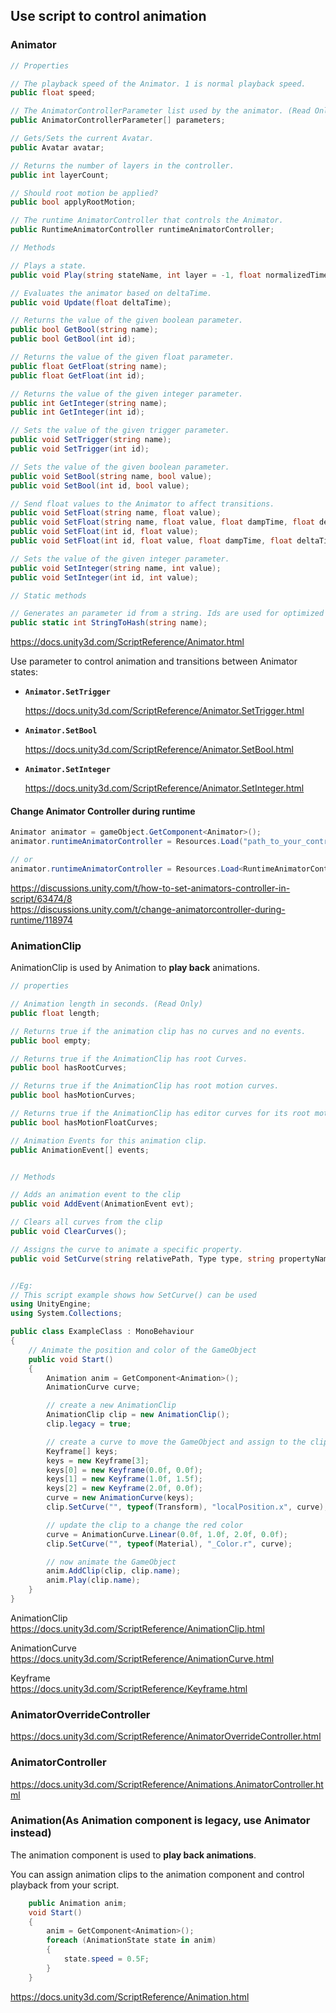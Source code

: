 ## Use script to control animation 

### Animator

```cs
// Properties

// The playback speed of the Animator. 1 is normal playback speed.
public float speed;

// The AnimatorControllerParameter list used by the animator. (Read Only)
public AnimatorControllerParameter[] parameters;

// Gets/Sets the current Avatar.
public Avatar avatar;

// Returns the number of layers in the controller.
public int layerCount;

// Should root motion be applied?
public bool applyRootMotion;

// The runtime AnimatorController that controls the Animator.
public RuntimeAnimatorController runtimeAnimatorController;

// Methods

// Plays a state.
public void Play(string stateName, int layer = -1, float normalizedTime = float.NegativeInfinity);

// Evaluates the animator based on deltaTime.
public void Update(float deltaTime);

// Returns the value of the given boolean parameter.
public bool GetBool(string name);
public bool GetBool(int id);

// Returns the value of the given float parameter.
public float GetFloat(string name);
public float GetFloat(int id);

// Returns the value of the given integer parameter.
public int GetInteger(string name);
public int GetInteger(int id);

// Sets the value of the given trigger parameter.
public void SetTrigger(string name);
public void SetTrigger(int id);

// Sets the value of the given boolean parameter.
public void SetBool(string name, bool value);
public void SetBool(int id, bool value);

// Send float values to the Animator to affect transitions.
public void SetFloat(string name, float value);
public void SetFloat(string name, float value, float dampTime, float deltaTime);
public void SetFloat(int id, float value);
public void SetFloat(int id, float value, float dampTime, float deltaTime);

// Sets the value of the given integer parameter.
public void SetInteger(string name, int value);
public void SetInteger(int id, int value);

// Static methods

// Generates an parameter id from a string. Ids are used for optimized setters and getters on parameters.
public static int StringToHash(string name);

```


https://docs.unity3d.com/ScriptReference/Animator.html

Use parameter to control animation and transitions between Animator states:

- **`Animator.SetTrigger`**
    
    https://docs.unity3d.com/ScriptReference/Animator.SetTrigger.html
    
- **`Animator.SetBool`**
    
    https://docs.unity3d.com/ScriptReference/Animator.SetBool.html
    
- **`Animator.SetInteger`**
    
    https://docs.unity3d.com/ScriptReference/Animator.SetInteger.html
    

#### Change Animator Controller during runtime

```cs
Animator animator = gameObject.GetComponent<Animator>();
animator.runtimeAnimatorController = Resources.Load("path_to_your_controller") as RuntimeAnimatorController;

// or
animator.runtimeAnimatorController = Resources.Load<RuntimeAnimatorController>("path_to_your_controller");
```

https://discussions.unity.com/t/how-to-set-animators-controller-in-script/63474/8 \
https://discussions.unity.com/t/change-animatorcontroller-during-runtime/118974


### AnimationClip
AnimationClip is used by Animation to **play back** animations.

```cs
// properties

// Animation length in seconds. (Read Only)
public float length;

// Returns true if the animation clip has no curves and no events.
public bool empty;

// Returns true if the AnimationClip has root Curves.
public bool hasRootCurves;

// Returns true if the AnimationClip has root motion curves.
public bool hasMotionCurves;

// Returns true if the AnimationClip has editor curves for its root motion.
public bool hasMotionFloatCurves;

// Animation Events for this animation clip.
public AnimationEvent[] events;


// Methods

// Adds an animation event to the clip
public void AddEvent(AnimationEvent evt);

// Clears all curves from the clip
public void ClearCurves();

// Assigns the curve to animate a specific property.
public void SetCurve(string relativePath, Type type, string propertyName, AnimationCurve curve);


//Eg:
// This script example shows how SetCurve() can be used
using UnityEngine;
using System.Collections;

public class ExampleClass : MonoBehaviour
{
    // Animate the position and color of the GameObject
    public void Start()
    {
        Animation anim = GetComponent<Animation>();
        AnimationCurve curve;

        // create a new AnimationClip
        AnimationClip clip = new AnimationClip();
        clip.legacy = true;

        // create a curve to move the GameObject and assign to the clip
        Keyframe[] keys;
        keys = new Keyframe[3];
        keys[0] = new Keyframe(0.0f, 0.0f);
        keys[1] = new Keyframe(1.0f, 1.5f);
        keys[2] = new Keyframe(2.0f, 0.0f);
        curve = new AnimationCurve(keys);
        clip.SetCurve("", typeof(Transform), "localPosition.x", curve);

        // update the clip to a change the red color
        curve = AnimationCurve.Linear(0.0f, 1.0f, 2.0f, 0.0f);
        clip.SetCurve("", typeof(Material), "_Color.r", curve);

        // now animate the GameObject
        anim.AddClip(clip, clip.name);
        anim.Play(clip.name);
    }
}
```

AnimationClip \
https://docs.unity3d.com/ScriptReference/AnimationClip.html

AnimationCurve \
https://docs.unity3d.com/ScriptReference/AnimationCurve.html

Keyframe \
https://docs.unity3d.com/ScriptReference/Keyframe.html

### AnimatorOverrideController

https://docs.unity3d.com/ScriptReference/AnimatorOverrideController.html


### AnimatorController


https://docs.unity3d.com/ScriptReference/Animations.AnimatorController.html


### Animation(As Animation component is legacy, use Animator instead)
The animation component is used to **play back animations**.

You can assign animation clips to the animation component and control playback from your script.


```cs
    public Animation anim;
    void Start()
    {
        anim = GetComponent<Animation>();
        foreach (AnimationState state in anim)
        {
            state.speed = 0.5F;
        }
    }

```

https://docs.unity3d.com/ScriptReference/Animation.html

